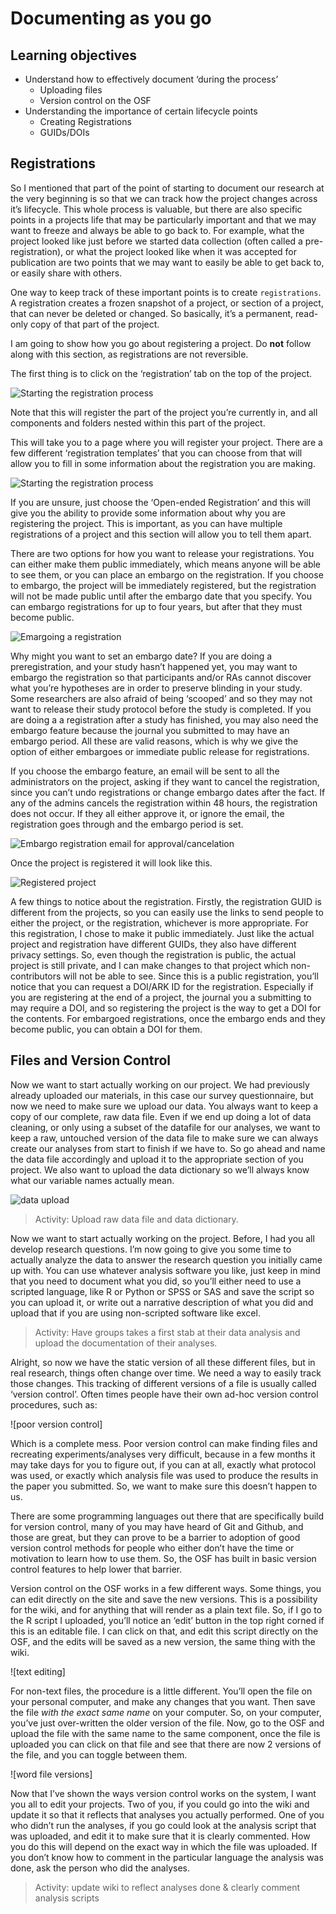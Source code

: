 # Documenting as you go

## Learning objectives
* Understand how to effectively document ‘during the process’
	* Uploading files
	* Version control on the OSF
* Understanding the importance of certain lifecycle points
	* Creating Registrations
	* GUIDs/DOIs

## Registrations

So I mentioned that part of the point of starting to document our research at the very beginning is so that we can track how the project changes across it’s lifecycle. This whole process is valuable, but there are also specific points in a projects life that may be particularly important and that we may want to freeze and always be able to go back to. For example, what the project looked like just before we started data collection (often called a pre-registration), or what the project looked like when it was accepted for publication are two points that we may want to easily be able to get back to, or easily share with others.

One way to keep track of these important points is to create `registrations`. A registration creates a frozen snapshot of a project, or section of a project, that can never be deleted or changed. So basically, it’s a permanent, read-only copy of that part of the project.

I am going to show how you go about registering a project. Do **not** follow along with this section, as registrations are not reversible. 

The first thing is to click on the ‘registration’ tab on the top of the project. 

![Starting the registration process](Document_figs/make_registration.png)

Note that this will register the part of the project you’re currently in, and all components and folders nested within this part of the project. 

This will take you to a page where you will register your project. There are a few different ‘registration templates’ that you can choose from that will allow you to fill in some information about the registration you are making.

![Starting the registration process](Document_figs/registration_templates.png)

If you are unsure, just choose the ‘Open-ended Registration’ and this will give you the ability to provide some information about why you are registering the project. This is important, as you can have multiple registrations of a project and this section will allow you to tell them apart. 

There are two options for how you want to release your registrations. You can either make them public immediately, which means anyone will be able to see them, or you can place an embargo on the registration. If you choose to embargo, the project will be immediately registered, but the registration will not be made public until after the embargo date that you specify. You can embargo registrations for up to four years, but after that they must become public.

![Emargoing a registration](Document_figs/embargo_option.png)

Why might you want to set an embargo date? If you are doing a preregistration, and your study hasn’t happened yet, you may want to embargo the registration so that participants and/or RAs cannot discover what you’re hypotheses are in order to preserve blinding in your study. Some researchers are also afraid of being ‘scooped’ and so they may not want to release their study protocol before the study is completed. If you are doing a a registration after a study has finished, you may also need the embargo feature because the journal you submitted to may have an embargo period. All these are valid reasons, which is why we give the option of either embargoes or immediate public release for registrations.

If you choose the embargo feature, an email will be sent to all the administrators on the project, asking if they want to cancel the registration, since you can’t undo registrations or change embargo dates after the fact. If any of the admins cancels the registration within 48 hours, the registration does not occur. If they all either approve it, or ignore the email, the registration goes through and the embargo period is set.

![Embargo registration email for approval/cancelation](Document_figs/registration_cancel_email.png)


Once the project is registered it will look like this. 

![Registered project](Document_figs/public_registration.png)

A few things to notice about the registration. Firstly, the registration GUID is different from the projects, so you can easily use the links to send people to either the project, or the registration, whichever is more appropriate. For this registration, I chose to make it public immediately. Just like the actual project and registration have different GUIDs, they also have different privacy settings. So, even though the registration is public, the actual project is still private, and I can make changes to that project which non-contributors will not be able to see. Since this is a public registration, you’ll notice that you can request a DOI/ARK ID for the registration. Especially if you are registering at the end of a project, the journal you a submitting to may require a DOI, and so registering the project is the way to get a DOI for the contents. For embargoed registrations, once the embargo ends and they become public, you can obtain a DOI for them.

## Files and Version Control

Now we want to start actually working on our project. We had previously already uploaded our materials, in this case our survey questionnaire, but now we need to make sure we upload our data. You always want to keep a copy of our complete, raw data file. Even if we end up doing a lot of data cleaning, or only using a subset of the datafile for our analyses, we want to keep a raw, untouched version of the data file to make sure we can always create our analyses from start to finish if we have to. So go ahead and name the data file accordingly and upload it to the appropriate section of you project. We also want to upload the data dictionary so we’ll always know what our variable names actually mean. 

![data upload](Document_figs/data_upload.png)


> Activity: Upload raw data file and data dictionary.


Now we want to start actually working on the project. Before, I had you all develop research questions. I’m now going to give you some time to actually analyze the data to answer the research question you initially came up with. You can use whatever analysis software you like, just keep in mind that you need to document what you did, so you’ll either need to use a scripted language, like R or Python or SPSS or SAS and save the script so you can upload it, or write out a narrative description of what you did and upload that if you are using non-scripted software like excel. 

> Activity: Have groups takes a first stab at their data analysis and upload the documentation of their analyses. 


Alright, so now we have the static version of all these different files, but in real research, things often change over time. We need a way to easily track those changes. This tracking of different versions of a file is usually called ‘version control’. Often times people have their own ad-hoc version control procedures, such as:

![poor version control]

Which is a complete mess. Poor version control can make finding files and recreating experiments/analyses very difficult, because in a few months it may take days for you to figure out, if you can at all, exactly what protocol was used, or exactly which analysis file was used to produce the results in the paper you submitted. So, we want to make sure this doesn’t happen to us. 

There are some programming languages out there that are specifically build for version control, many of you may have heard of Git and Github, and those are great, but they can prove to be a barrier to adoption of good version control methods for people who either don’t have the time or motivation to learn how to use them. So, the OSF has built in basic version control features to help lower that barrier. 

Version control on the OSF works in a few different ways. Some things, you can edit directly on the site and save the new versions. This is a possibility for the wiki, and for anything that will render as a plain text file. So, if I go to the R script I uploaded, you’ll notice an ‘edit’ button in the top right corned if this is an editable file. I can click on that, and edit this script directly on the OSF, and the edits will be saved as a new version, the same thing with the wiki. 

![text editing]

For non-text files, the procedure is a little different. You’ll open the file on your personal computer, and make any changes that you want. Then save the file *with the exact same name* on your computer. So, on your computer, you’ve just over-written the older version of the file. Now, go to the OSF and upload the file with the same name to the same component, once the file is uploaded you can click on that file  and see that there are now 2 versions of the file, and you can toggle between them. 

![word file versions]

Now that I’ve shown the ways version control works on the system, I want you all to edit your projects. Two of you, if you could go into the wiki and update it so that it reflects that analyses you actually performed. One of you who didn’t run the analyses, if you go could look at the analysis script that was uploaded, and edit it to make sure that it is clearly commented. How you do this will depend on the exact way in which the file was uploaded. If you don’t know how to comment in the particular language the analysis was done, ask the person who did the analyses.

> Activity: update wiki to reflect analyses done & clearly comment analysis scripts